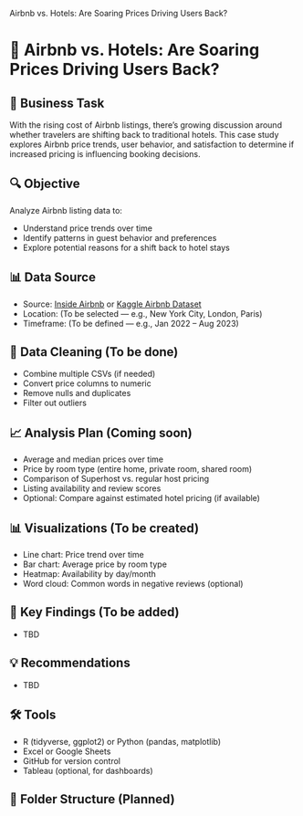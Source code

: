 Airbnb vs. Hotels: Are Soaring Prices Driving Users Back?
# 🏡 Airbnb vs. Hotels: Are Soaring Prices Driving Users Back?

## 📌 Business Task

With the rising cost of Airbnb listings, there’s growing discussion around whether travelers are shifting back to traditional hotels. This case study explores Airbnb price trends, user behavior, and satisfaction to determine if increased pricing is influencing booking decisions.

## 🔍 Objective

Analyze Airbnb listing data to:
- Understand price trends over time
- Identify patterns in guest behavior and preferences
- Explore potential reasons for a shift back to hotel stays

## 📊 Data Source

- Source: [Inside Airbnb](http://insideairbnb.com/get-the-data.html) or [Kaggle Airbnb Dataset](https://www.kaggle.com/)
- Location: (To be selected — e.g., New York City, London, Paris)
- Timeframe: (To be defined — e.g., Jan 2022 – Aug 2023)

## 🧹 Data Cleaning (To be done)

- Combine multiple CSVs (if needed)
- Convert price columns to numeric
- Remove nulls and duplicates
- Filter out outliers

## 📈 Analysis Plan (Coming soon)

- Average and median prices over time
- Price by room type (entire home, private room, shared room)
- Comparison of Superhost vs. regular host pricing
- Listing availability and review scores
- Optional: Compare against estimated hotel pricing (if available)

## 📊 Visualizations (To be created)

- Line chart: Price trend over time
- Bar chart: Average price by room type
- Heatmap: Availability by day/month
- Word cloud: Common words in negative reviews (optional)

## 🧠 Key Findings (To be added)

- TBD

## 💡 Recommendations

- TBD

## 🛠 Tools

- R (tidyverse, ggplot2) or Python (pandas, matplotlib)
- Excel or Google Sheets
- GitHub for version control
- Tableau (optional, for dashboards)

## 📁 Folder Structure (Planned)
